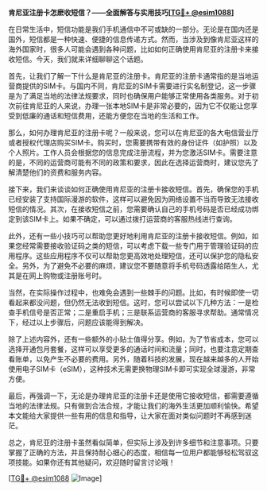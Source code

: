 **肯尼亚注册卡怎麽收短信？——全面解答与实用技巧[[TG💪+ @esim1088](https://t.me/s/esim1088)]**

在日常生活中，短信功能是我们手机通信中不可或缺的一部分。无论是在国内还是国外，短信都是一种快速、便捷的信息传递方式。然而，当涉及到像肯尼亚这样的海外国家时，很多人可能会遇到各种问题，比如如何正确使用肯尼亚的注册卡来接收短信。今天，我们就来详细聊聊这个话题。

首先，让我们了解一下什么是肯尼亚的注册卡。肯尼亚的注册卡通常指的是当地运营商提供的SIM卡。与国内不同，肯尼亚的SIM卡需要进行实名制登记，这一步骤是为了满足当地的法律法规要求，同时也确保用户能够正常使用各类服务。对于初次前往肯尼亚的人来说，办理一张本地SIM卡是非常必要的，因为它不仅能让您享受到低廉的通话和短信费用，还能方便您在当地的生活和工作。

那么，如何办理肯尼亚的注册卡呢？一般来说，您可以在肯尼亚的各大电信营业厅或者授权代理店购买SIM卡。购买时，您需要携带有效的身份证件（如护照）以及个人照片。工作人员会根据您的信息完成注册流程，并为您激活SIM卡。需要注意的是，不同的运营商可能有不同的政策和要求，因此在选择运营商时，建议您先了解清楚他们的资费和服务内容。

接下来，我们来谈谈如何正确使用肯尼亚的注册卡接收短信。首先，确保您的手机已经安装了支持国际漫游的软件，这样可以避免因为网络设置不当而导致无法接收短信的情况。其次，在接收短信之前，您需要确认自己的手机号码是否已经成功绑定到该SIM卡上。如果不确定，可以通过拨打运营商的客服热线进行查询。

此外，还有一些小技巧可以帮助您更好地利用肯尼亚的注册卡接收短信。例如，如果您经常需要接收验证码之类的短信，可以考虑下载一些专门用于管理验证码的应用程序。这些应用程序不仅可以帮助您更高效地处理短信，还可以保护您的隐私安全。另外，为了避免不必要的麻烦，建议您不要随意将手机号码透露给陌生人，尤其是在网上购物或注册账号时。

当然，在实际操作过程中，也难免会遇到一些棘手的问题。比如，有时候即使一切看起来都没问题，但仍然无法收到短信。这时，您可以尝试以下几种方法：一是检查手机信号是否正常；二是重启手机；三是联系运营商的客服寻求帮助。通常情况下，经过以上步骤后，问题应该能得到解决。

除了上述内容外，还有一些额外的小贴士值得分享。例如，为了节省成本，您可以选择开通包月套餐，这样可以享受更多的通话时间和流量；同时，也要注意定期查看账单，以免产生不必要的费用。另外，随着科技的发展，现在越来越多的人开始使用电子SIM卡（eSIM），这种技术无需更换物理SIM卡即可实现全球漫游，非常方便。

最后，再强调一下，无论是办理肯尼亚的注册卡还是使用它接收短信，都需要遵循当地的法律法规。只有做到合法合规，才能让我们的海外生活更加顺利愉快。希望本文能给大家提供一些有用的信息和指导，让大家在面对类似问题时不再感到迷茫。

总之，肯尼亚的注册卡虽然看似简单，但实际上涉及到许多细节和注意事项。只要掌握了正确的方法，并且保持耐心细心的态度，相信每一位用户都能够轻松驾驭这项技能。如果你还有其他疑问，欢迎随时留言讨论哦！

[[TG💪+ @esim1088](https://t.me/s/esim1088) ![Image](https://i.postimg.cc/4NQfJmqS/Snipaste-2025-05-13-00-14-12.png)]